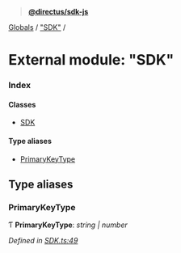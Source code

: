 > **[@directus/sdk-js](../README.md)**

[Globals](../README.md) / ["SDK"](_sdk_.md) /

# External module: "SDK"

### Index

#### Classes

* [SDK](../classes/_sdk_.sdk.md)

#### Type aliases

* [PrimaryKeyType](_sdk_.md#primarykeytype)

## Type aliases

###  PrimaryKeyType

Ƭ **PrimaryKeyType**: *string | number*

*Defined in [SDK.ts:49](https://github.com/janbiasi/sdk-js/blob/6d04a0b/src/SDK.ts#L49)*
